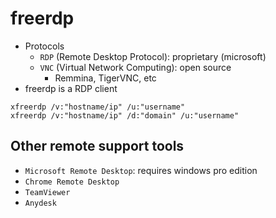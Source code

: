 # freerdp

- Protocols
  - `RDP` (Remote Desktop Protocol): proprietary (microsoft)
  - `VNC` (Virtual Network Computing): open source
    - Remmina, TigerVNC, etc
- freerdp is a RDP client

```shell
xfreerdp /v:"hostname/ip" /u:"username"
xfreerdp /v:"hostname/ip" /d:"domain" /u:"username"
```

## Other remote support tools

- `Microsoft Remote Desktop`: requires windows pro edition
- `Chrome Remote Desktop`
- `TeamViewer`
- `Anydesk`
